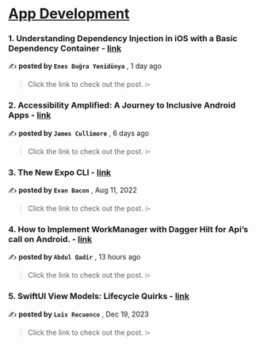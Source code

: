 
<h1><a href=https://medium.com/tag/mobile-app-development/recommended target="_blank" rel="noopener noreferrer">App Development</a></h1>
<h3>1. Understanding Dependency Injection in iOS with a Basic Dependency Container - <a href=https://medium.com/@nsbugra/understanding-dependency-injection-in-ios-with-a-basic-dependency-container-336d86f70b01?source=tag_recommended_feed---------0-84----------mobile_app_development----------c55fa3f1_4fca_4b6c_a632_4d82b1094572------- target="_blank" rel="noopener noreferrer">link</a></h3>

✍️ **posted by `Enes Buğra Yenidünya`** <date> , 1 day ago</date>

<blockquote>Click the link to check out the post. ⌲</blockquote>

<h3>2. Accessibility Amplified: A Journey to Inclusive Android Apps - <a href=https://medium.com/gitconnected/accessibility-amplified-a-journey-to-inclusive-android-apps-120d86b56f56?source=tag_recommended_feed---------1-107----------mobile_app_development----------c55fa3f1_4fca_4b6c_a632_4d82b1094572------- target="_blank" rel="noopener noreferrer">link</a></h3>

✍️ **posted by `James Cullimore`** <date> , 6 days ago</date>

<blockquote>Click the link to check out the post. ⌲</blockquote>

<h3>3. The New Expo CLI - <a href=https://medium.com/the-exponent-log/the-new-expo-cli-f4250d8e3421?source=tag_recommended_feed---------2-85----------mobile_app_development----------c55fa3f1_4fca_4b6c_a632_4d82b1094572------- target="_blank" rel="noopener noreferrer">link</a></h3>

✍️ **posted by `Evan Bacon`** <date> , Aug 11, 2022</date>

<blockquote>Click the link to check out the post. ⌲</blockquote>

<h3>4. How to Implement WorkManager with Dagger Hilt for Api’s call on Android. - <a href=https://medium.com/@abdulqadirtr/how-to-implement-workmanager-with-dagger-hilt-for-apis-call-on-android-d01df4baf68e?source=tag_recommended_feed---------3-84----------mobile_app_development----------c55fa3f1_4fca_4b6c_a632_4d82b1094572------- target="_blank" rel="noopener noreferrer">link</a></h3>

✍️ **posted by `Abdul Qadir`** <date> , 13 hours ago</date>

<blockquote>Click the link to check out the post. ⌲</blockquote>

<h3>5. SwiftUI View Models: Lifecycle Quirks - <a href=https://medium.com/the-swift-cooperative/swiftui-view-models-lifecycle-quirks-8dd967e84e31?source=tag_recommended_feed---------4-107----------mobile_app_development----------c55fa3f1_4fca_4b6c_a632_4d82b1094572------- target="_blank" rel="noopener noreferrer">link</a></h3>

✍️ **posted by `Luis Recuenco`** <date> , Dec 19, 2023</date>

<blockquote>Click the link to check out the post. ⌲</blockquote>

